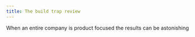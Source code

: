 ```yaml
---
title: The build trap review 
---
```


When an entire company is product focused the results can be astonishing 

